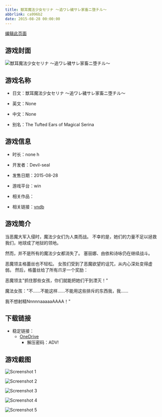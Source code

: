 ```yaml
---
title: 獣耳魔法少女セリナ ～追ワレ穢サレ家畜ニ堕チル～
abbrlink: ca996b2
date: 2015-08-28 00:00:00
---
```

[编辑此页面](https://github.com/ACG-3/ADV3-source/blob/main/source/_posts/games/%E7%8D%A3%E8%80%B3%E9%AD%94%E6%B3%95%E5%B0%91%E5%A5%B3%E3%82%BB%E3%83%AA%E3%83%8A%20%EF%BD%9E%E8%BF%BD%E3%83%AF%E3%83%AC%E7%A9%A2%E3%82%B5%E3%83%AC%E5%AE%B6%E7%95%9C%E3%83%8B%E5%A0%95%E3%83%81%E3%83%AB%EF%BD%9E.md)

## 游戏封面

![獣耳魔法少女セリナ ～追ワレ穢サレ家畜ニ堕チル～](https://pan.timero.xyz/d/onedrive/img_lib_001/%E7%8D%A3%E8%80%B3%E9%AD%94%E6%B3%95%E5%B0%91%E5%A5%B3%E3%82%BB%E3%83%AA%E3%83%8A%20%EF%BD%9E%E8%BF%BD%E3%83%AF%E3%83%AC%E7%A9%A2%E3%82%B5%E3%83%AC%E5%AE%B6%E7%95%9C%E3%83%8B%E5%A0%95%E3%83%81%E3%83%AB%EF%BD%9E_cover.avif)


## 游戏名称

- 日文：獣耳魔法少女セリナ ～追ワレ穢サレ家畜ニ堕チル～
- 英文：None
- 中文：None

- 别名：The Tufted Ears of Magical Serina


## 游戏信息

- 时长：none h
- 开发者：Devil-seal
- 发售日期：2015-08-28
- 游戏平台：win
- 相关作品：

- 相关链接：[vndb](https://vndb.org/v18056)


## 游戏简介

当恶魔大军入侵时，魔法少女们为人类而战。
不幸的是，她们的力量不足以拯救我们，地球成了地狱的领地。

然而，并不是所有的魔法少女都消失了。
塞丽娜、由依和诗咏仍在继续战斗。

恶魔领主格蕾丝也不轻松。
女孩们受到了恶魔欲望的诅咒，从内心深处变得虚弱。
然后，格蕾丝给了所有爪牙一个奖励：

恶魔领主"抓住那些女孩，你们就能把她们干到湮灭！"

魔法女孩："不......不能这样......不能用这些排斥的东西我，我......

我不想射精NnnnnaaaaaAAAA！"




## 下载链接

- 稳定链接：
    - [OneDrive](https://pan.timero.xyz/onedrive/adv_lib_001/%E7%8D%A3%E8%80%B3%E9%AD%94%E6%B3%95%E5%B0%91%E5%A5%B3%E3%82%BB%E3%83%AA%E3%83%8A%20%EF%BD%9E%E8%BF%BD%E3%83%AF%E3%83%AC%E7%A9%A2%E3%82%B5%E3%83%AC%E5%AE%B6%E7%95%9C%E3%83%8B%E5%A0%95%E3%83%81%E3%83%AB%EF%BD%9E)
        - 解压密码：ADV!



## 游戏截图


![Screenshot 1](https://pan.timero.xyz/d/onedrive/img_lib_001/%E7%8D%A3%E8%80%B3%E9%AD%94%E6%B3%95%E5%B0%91%E5%A5%B3%E3%82%BB%E3%83%AA%E3%83%8A%20%EF%BD%9E%E8%BF%BD%E3%83%AF%E3%83%AC%E7%A9%A2%E3%82%B5%E3%83%AC%E5%AE%B6%E7%95%9C%E3%83%8B%E5%A0%95%E3%83%81%E3%83%AB%EF%BD%9E_Screenshot_1.avif)

![Screenshot 2](https://pan.timero.xyz/d/onedrive/img_lib_001/%E7%8D%A3%E8%80%B3%E9%AD%94%E6%B3%95%E5%B0%91%E5%A5%B3%E3%82%BB%E3%83%AA%E3%83%8A%20%EF%BD%9E%E8%BF%BD%E3%83%AF%E3%83%AC%E7%A9%A2%E3%82%B5%E3%83%AC%E5%AE%B6%E7%95%9C%E3%83%8B%E5%A0%95%E3%83%81%E3%83%AB%EF%BD%9E_Screenshot_2.avif)

![Screenshot 3](https://pan.timero.xyz/d/onedrive/img_lib_001/%E7%8D%A3%E8%80%B3%E9%AD%94%E6%B3%95%E5%B0%91%E5%A5%B3%E3%82%BB%E3%83%AA%E3%83%8A%20%EF%BD%9E%E8%BF%BD%E3%83%AF%E3%83%AC%E7%A9%A2%E3%82%B5%E3%83%AC%E5%AE%B6%E7%95%9C%E3%83%8B%E5%A0%95%E3%83%81%E3%83%AB%EF%BD%9E_Screenshot_3.avif)

![Screenshot 4](https://pan.timero.xyz/d/onedrive/img_lib_001/%E7%8D%A3%E8%80%B3%E9%AD%94%E6%B3%95%E5%B0%91%E5%A5%B3%E3%82%BB%E3%83%AA%E3%83%8A%20%EF%BD%9E%E8%BF%BD%E3%83%AF%E3%83%AC%E7%A9%A2%E3%82%B5%E3%83%AC%E5%AE%B6%E7%95%9C%E3%83%8B%E5%A0%95%E3%83%81%E3%83%AB%EF%BD%9E_Screenshot_4.avif)

![Screenshot 5](https://pan.timero.xyz/d/onedrive/img_lib_001/%E7%8D%A3%E8%80%B3%E9%AD%94%E6%B3%95%E5%B0%91%E5%A5%B3%E3%82%BB%E3%83%AA%E3%83%8A%20%EF%BD%9E%E8%BF%BD%E3%83%AF%E3%83%AC%E7%A9%A2%E3%82%B5%E3%83%AC%E5%AE%B6%E7%95%9C%E3%83%8B%E5%A0%95%E3%83%81%E3%83%AB%EF%BD%9E_Screenshot_5.avif)

